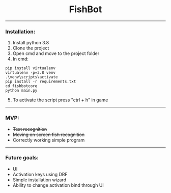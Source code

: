 <h1 align="center">FishBot</h1>

---

<h3>Installation:</h3>

1) Install python 3.8
2) Clone the project
3) Open cmd and move to the project folder
4) In cmd:

```angular2html
pip install virtualenv
virtualenv -p=3.8 venv
.\venv\scripts\activate
pip install -r requirements.txt
cd fishbotcore
python main.py
```

5) To activate the script press "ctrl + h" in game

---

<h3>MVP: </h3>

<ul>
    <li><strike>Text recognition</strike></li>
    <li><strike>Moving on screen fish recognition</strike></li>
    <li>Correctly working simple program</li>
</ul>

---

<h3>Future goals:</h3>

<ul>
    <li>UI</li>
    <li>Activation keys using DRF</li>
    <li>Simple installation wizard</li>
    <li>Ability to change activation bind through UI</li>
</ul>